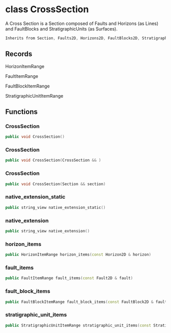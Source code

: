 # class CrossSection

A Cross Section is a Section composed of Faults and Horizons (as Lines) and FaultBlocks and StratigraphicUnits (as Surfaces).

```cpp
Inherits from Section, Faults2D, Horizons2D, FaultBlocks2D, StratigraphicUnits2D
```

## Records

HorizonItemRange

FaultItemRange

FaultBlockItemRange

StratigraphicUnitItemRange

## Functions

### CrossSection

```cpp
public void CrossSection()
```

### CrossSection

```cpp
public void CrossSection(CrossSection && )
```

### CrossSection

```cpp
public void CrossSection(Section && section)
```

### native_extension_static

```cpp
public string_view native_extension_static()
```

### native_extension

```cpp
public string_view native_extension()
```

### horizon_items

```cpp
public HorizonItemRange horizon_items(const Horizon2D & horizon)
```

### fault_items

```cpp
public FaultItemRange fault_items(const Fault2D & fault)
```

### fault_block_items

```cpp
public FaultBlockItemRange fault_block_items(const FaultBlock2D & fault_block)
```

### stratigraphic_unit_items

```cpp
public StratigraphicUnitItemRange stratigraphic_unit_items(const StratigraphicUnit2D & stratigraphic_unit)
```
